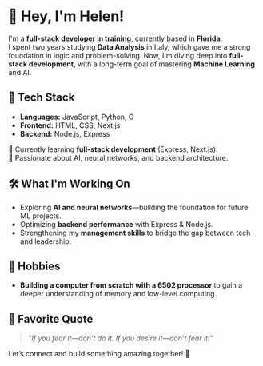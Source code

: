 # 👋 Hey, I'm Helen!  

I'm a **full-stack developer in training**, currently based in **Florida**.  
I spent two years studying **Data Analysis** in Italy, which gave me a strong foundation in logic and problem-solving. Now, I'm diving deep into **full-stack development**, with a long-term goal of mastering **Machine Learning** and AI.  

## 🚀 Tech Stack  
- **Languages:** JavaScript, Python, C  
- **Frontend:** HTML, CSS, Next.js  
- **Backend:** Node.js, Express  

🌱 Currently learning **full-stack development** (Express, Next.js).  
🎯 Passionate about AI, neural networks, and backend architecture.  

## 🛠️ What I'm Working On  
- Exploring **AI and neural networks**—building the foundation for future ML projects.  
- Optimizing **backend performance** with Express & Node.js.  
- Strengthening my **management skills** to bridge the gap between tech and leadership.  

## 🎯 Hobbies  
- **Building a computer from scratch with a 6502 processor** to gain a deeper understanding of memory and low-level computing.  

## 📜 Favorite Quote  
> *"If you fear it—don’t do it. If you desire it—don’t fear it!"*  

Let’s connect and build something amazing together! 🚀  
